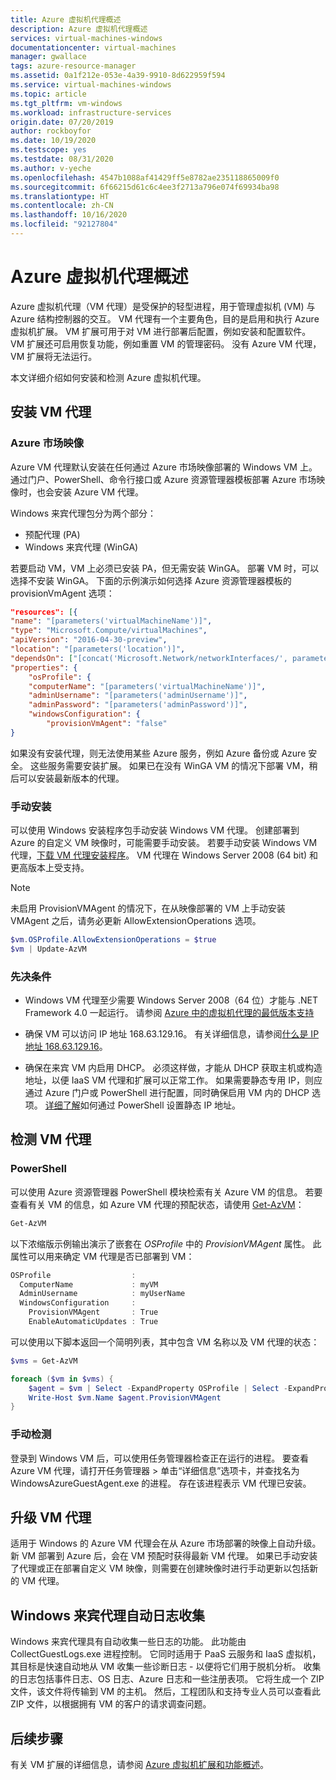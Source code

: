 ```yaml
---
title: Azure 虚拟机代理概述
description: Azure 虚拟机代理概述
services: virtual-machines-windows
documentationcenter: virtual-machines
manager: gwallace
tags: azure-resource-manager
ms.assetid: 0a1f212e-053e-4a39-9910-8d622959f594
ms.service: virtual-machines-windows
ms.topic: article
ms.tgt_pltfrm: vm-windows
ms.workload: infrastructure-services
origin.date: 07/20/2019
author: rockboyfor
ms.date: 10/19/2020
ms.testscope: yes
ms.testdate: 08/31/2020
ms.author: v-yeche
ms.openlocfilehash: 4547b1088af41429ff5e8782ae235118865009f0
ms.sourcegitcommit: 6f66215d61c6c4ee3f2713a796e074f69934ba98
ms.translationtype: HT
ms.contentlocale: zh-CN
ms.lasthandoff: 10/16/2020
ms.locfileid: "92127804"
---
```

# <a name="azure-virtual-machine-agent-overview"></a>Azure 虚拟机代理概述
Azure 虚拟机代理（VM 代理）是受保护的轻型进程，用于管理虚拟机 (VM) 与 Azure 结构控制器的交互。 VM 代理有一个主要角色，目的是启用和执行 Azure 虚拟机扩展。 VM 扩展可用于对 VM 进行部署后配置，例如安装和配置软件。 VM 扩展还可启用恢复功能，例如重置 VM 的管理密码。 没有 Azure VM 代理，VM 扩展将无法运行。

本文详细介绍如何安装和检测 Azure 虚拟机代理。

## <a name="install-the-vm-agent"></a>安装 VM 代理

### <a name="azure-marketplace-image"></a>Azure 市场映像

Azure VM 代理默认安装在任何通过 Azure 市场映像部署的 Windows VM 上。 通过门户、PowerShell、命令行接口或 Azure 资源管理器模板部署 Azure 市场映像时，也会安装 Azure VM 代理。

Windows 来宾代理包分为两个部分：

- 预配代理 (PA)
- Windows 来宾代理 (WinGA)

若要启动 VM，VM 上必须已安装 PA，但无需安装 WinGA。 部署 VM 时，可以选择不安装 WinGA。 下面的示例演示如何选择 Azure 资源管理器模板的 provisionVmAgent 选项：

```json
"resources": [{
"name": "[parameters('virtualMachineName')]",
"type": "Microsoft.Compute/virtualMachines",
"apiVersion": "2016-04-30-preview",
"location": "[parameters('location')]",
"dependsOn": ["[concat('Microsoft.Network/networkInterfaces/', parameters('networkInterfaceName'))]"],
"properties": {
    "osProfile": {
    "computerName": "[parameters('virtualMachineName')]",
    "adminUsername": "[parameters('adminUsername')]",
    "adminPassword": "[parameters('adminPassword')]",
    "windowsConfiguration": {
        "provisionVmAgent": "false"
}
```

如果没有安装代理，则无法使用某些 Azure 服务，例如 Azure 备份或 Azure 安全。 这些服务需要安装扩展。 如果已在没有 WinGA VM 的情况下部署 VM，稍后可以安装最新版本的代理。

### <a name="manual-installation"></a>手动安装
可以使用 Windows 安装程序包手动安装 Windows VM 代理。 创建部署到 Azure 的自定义 VM 映像时，可能需要手动安装。 若要手动安装 Windows VM 代理，[下载 VM 代理安装程序](https://go.microsoft.com/fwlink/?LinkID=394789)。 VM 代理在 Windows Server 2008 (64 bit) 和更高版本上受支持。

> [!NOTE]
> 未启用 ProvisionVMAgent 的情况下，在从映像部署的 VM 上手动安装 VMAgent 之后，请务必更新 AllowExtensionOperations 选项。

```powershell
$vm.OSProfile.AllowExtensionOperations = $true
$vm | Update-AzVM
```

### <a name="prerequisites"></a>先决条件

- Windows VM 代理至少需要 Windows Server 2008（64 位）才能与 .NET Framework 4.0 一起运行。 请参阅 [Azure 中的虚拟机代理的最低版本支持](https://support.microsoft.com/help/4049215/extensions-and-virtual-machine-agent-minimum-version-support)

<!--Not Available on Windows Server 2008 SP2 in the image market of MC-->

- 确保 VM 可以访问 IP 地址 168.63.129.16。 有关详细信息，请参阅[什么是 IP 地址 168.63.129.16](../../virtual-network/what-is-ip-address-168-63-129-16.md)。

- 确保在来宾 VM 内启用 DHCP。 必须这样做，才能从 DHCP 获取主机或构造地址，以便 IaaS VM 代理和扩展可以正常工作。 如果需要静态专用 IP，则应通过 Azure 门户或 PowerShell 进行配置，同时确保启用 VM 内的 DHCP 选项。 [详细了解](/virtual-network/virtual-networks-static-private-ip-arm-ps#change-the-allocation-method-for-a-private-ip-address-assigned-to-a-network-interface)如何通过 PowerShell 设置静态 IP 地址。

## <a name="detect-the-vm-agent"></a>检测 VM 代理

### <a name="powershell"></a>PowerShell

可以使用 Azure 资源管理器 PowerShell 模块检索有关 Azure VM 的信息。 若要查看有关 VM 的信息，如 Azure VM 代理的预配状态，请使用 [Get-AzVM](https://docs.microsoft.com/powershell/module/az.compute/get-azvm)：

```powershell
Get-AzVM
```

以下浓缩版示例输出演示了嵌套在 *OSProfile* 中的 *ProvisionVMAgent* 属性。 此属性可以用来确定 VM 代理是否已部署到 VM：

```powershell
OSProfile                  :
  ComputerName             : myVM
  AdminUsername            : myUserName
  WindowsConfiguration     :
    ProvisionVMAgent       : True
    EnableAutomaticUpdates : True
```

可以使用以下脚本返回一个简明列表，其中包含 VM 名称以及 VM 代理的状态：

```powershell
$vms = Get-AzVM

foreach ($vm in $vms) {
    $agent = $vm | Select -ExpandProperty OSProfile | Select -ExpandProperty Windowsconfiguration | Select ProvisionVMAgent
    Write-Host $vm.Name $agent.ProvisionVMAgent
}
```

### <a name="manual-detection"></a>手动检测

登录到 Windows VM 后，可以使用任务管理器检查正在运行的进程。 要查看 Azure VM 代理，请打开任务管理器 > 单击“详细信息”选项卡，并查找名为 WindowsAzureGuestAgent.exe 的进程。 存在该进程表示 VM 代理已安装。

## <a name="upgrade-the-vm-agent"></a>升级 VM 代理
适用于 Windows 的 Azure VM 代理会在从 Azure 市场部署的映像上自动升级。 新 VM 部署到 Azure 后，会在 VM 预配时获得最新 VM 代理。 如果已手动安装了代理或正在部署自定义 VM 映像，则需要在创建映像时进行手动更新以包括新的 VM 代理。

## <a name="windows-guest-agent-automatic-logs-collection"></a>Windows 来宾代理自动日志收集
Windows 来宾代理具有自动收集一些日志的功能。 此功能由 CollectGuestLogs.exe 进程控制。 它同时适用于 PaaS 云服务和 IaaS 虚拟机，其目标是快速自动地从 VM 收集一些诊断日志 - 以便将它们用于脱机分析。 收集的日志包括事件日志、OS 日志、Azure 日志和一些注册表项。 它将生成一个 ZIP 文件，该文件将传输到 VM 的主机。 然后，工程团队和支持专业人员可以查看此 ZIP 文件，以根据拥有 VM 的客户的请求调查问题。

## <a name="next-steps"></a>后续步骤
有关 VM 扩展的详细信息，请参阅 [Azure 虚拟机扩展和功能概述](overview.md)。

<!-- Update_Description: update meta properties, wording update, update link -->